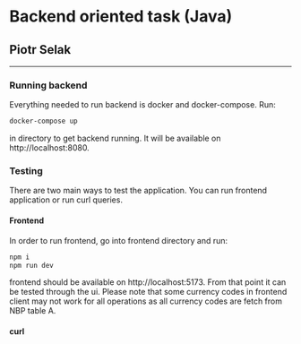 # Backend oriented task (Java)
## Piotr Selak
-------

### Running backend
Everything needed to run backend is docker and docker-compose. Run:
```bash
docker-compose up
```
in directory to get backend running. It will be available on http://localhost:8080.

### Testing
There are two main ways to test the application. You can run frontend application or run curl queries.

#### Frontend
In order to run frontend, go into frontend directory and run:
```bash
npm i
npm run dev
```
frontend should be available on http://localhost:5173. From that point it can be tested through the ui.
Please note that some currency codes in frontend client may not work for all operations as all currency codes are fetch from NBP table A.

#### curl
